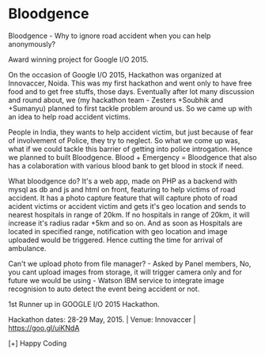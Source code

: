 # Bloodgence
Bloodgence - Why to ignore road accident when you can help anonymously? 

Award winning project for Google I/O 2015.

On the occasion of Google I/O 2015, Hackathon was organized at Innovaccer, Noida. This was my first hackathon and went only to have free food and to get free
stuffs, those days. Eventually after lot many discussion and round about, we (my hackathon team - Zesters +Soubhik and +Sumanyu) planned to first tackle problem around us.
 So we came up with an idea to help road accident victims.
 
 People in India, they wants to help accident victim, but just because of fear of involvement of Police, they try to neglect. So what we come up was, what if we could tackle this barrier of getting into police introgation. Hence we planned to built Bloodgence. Blood + Emergency = Bloodgence
  that also has a colaboration with various blood bank to get blood in stock if need.
  
  What bloodgence do? It's a web app, made on PHP as a backend with mysql as db and js and html on front, featuring to help victims of road accident. It has a photo capture feature that will capture photo of road acident victims or accident victim and gets it's geo location and sends to nearest hospitals 
  in range of 20km. If no hospitals in range of 20km, it will increase it's radius radar +5km and so on. And as soon as Hospitals are located in specified range, notification with geo location and image uploaded would be triggered. Hence cutting the time for arrival of ambulance.
  
  Can't we upload photo from file manager? - Asked by Panel members, No, you cant upload images from storage, it will trigger camera only and for future we would be using - Watson IBM service to integrate image recognision to auto detect the event being accident or not.
  
  1st Runner up in GOOGLE I/O 2015 Hackathon.
  
  Hackathon dates: 28-29 May, 2015. | Venue: Innovaccer |
  https://goo.gl/uiKNdA
  
  [+] Happy Coding
  
 
